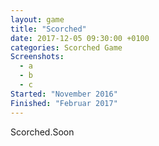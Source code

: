 ```yaml
---
layout: game
title: "Scorched"
date: 2017-12-05 09:30:00 +0100
categories: Scorched Game
Screenshots:
  - a
  - b
  - c
Started: "November 2016"
Finished: "Februar 2017"
---
```


Scorched.Soon
